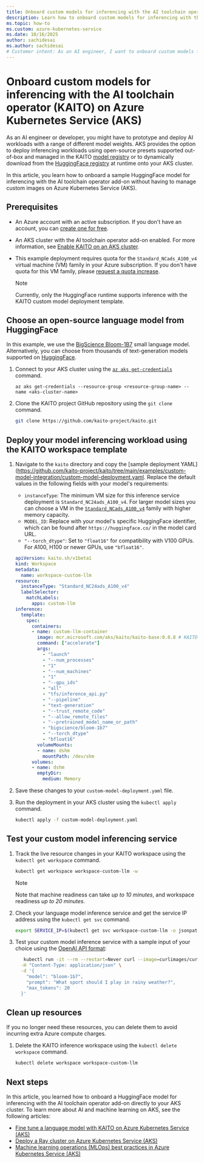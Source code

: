 ```yaml
---
title: Onboard custom models for inferencing with the AI toolchain operator (KAITO) on Azure Kubernetes Service (AKS)
description: Learn how to onboard custom models for inferencing with the AI toolchain operator (KAITO) on AKS.
ms.topic: how-to
ms.custom: azure-kubernetes-service
ms.date: 10/16/2025
author: sachidesai
ms.author: sachidesai
# Customer intent: As an AI engineer, I want to onboard custom models for inferencing on Azure Kubernetes Service using the AI toolchain operator, so that I can efficiently deploy and manage AI workloads without having to maintain custom images.
---
```


# Onboard custom models for inferencing with the AI toolchain operator (KAITO) on Azure Kubernetes Service (AKS)

As an AI engineer or developer, you might have to prototype and deploy AI workloads with a range of different model weights. AKS provides the option to deploy inferencing workloads using open-source presets supported out-of-box and managed in the KAITO [model registry](https://github.com/kaito-project/kaito/tree/main/presets) or to dynamically download from the [HuggingFace registry](https://huggingface.co/models) at runtime onto your AKS cluster.

In this article, you learn how to onboard a sample HuggingFace model for inferencing with the AI toolchain operator add-on without having to manage custom images on Azure Kubernetes Service (AKS).

## Prerequisites

- An Azure account with an active subscription. If you don't have an account, you can [create one for free](https://azure.microsoft.com/pricing/purchase-options/azure-account?cid=msft_learn).
- An AKS cluster with the AI toolchain operator add-on enabled. For more information, see [Enable KAITO on an AKS cluster](./ai-toolchain-operator.md#enable-the-ai-toolchain-operator-add-on-on-an-aks-cluster).
- This example deployment requires quota for the `Standard_NCads_A100_v4` virtual machine (VM) family in your Azure subscription. If you don't have quota for this VM family, please [request a quota increase](/azure/quotas/quickstart-increase-quota-portal).

    > [!NOTE]  
    > Currently, only the HuggingFace runtime supports inference with the KAITO custom model deployment template.

## Choose an open-source language model from HuggingFace

In this example, we use the [BigScience Bloom-1B7](https://huggingface.co/bigscience/bloom-1b7) small language model. Alternatively, you can choose from thousands of text-generation models supported on [HuggingFace](https://huggingface.co/models?pipeline_tag=text-generation).

1. Connect to your AKS cluster using the [`az aks get-credentials`](/cli/azure/aks#az_aks_get_credentials) command.

    ```azurecli-interactive
    az aks get-credentials --resource-group <resource-group-name> --name <aks-cluster-name>
    ```

2. Clone the KAITO project GitHub repository using the `git clone` command.

    ```bash
    git clone https://github.com/kaito-project/kaito.git
    ```

## Deploy your model inferencing workload using the KAITO workspace template

1. Navigate to the `kaito` directory and copy the [sample deployment YAML](https://github.com/kaito-project/kaito/tree/main/examples/custom-model-integration/custom-model-deployment.yaml. Replace the default values in the following fields with your model's requirements:

   - `instanceType`: The minimum VM size for this inference service deployment is `Standard_NC24ads_A100_v4`. For larger model sizes you can choose a VM in the [`Standard_NCads_A100_v4`](/azure/virtual-machines/sizes/gpu-accelerated/nca100v4-series) family with higher memory capacity.
   - `MODEL_ID`: Replace with your model's specific HuggingFace identifier, which can be found after `https://huggingface.co/` in the model card URL.
   - `"--torch_dtype"`: Set to `"float16"` for compatibility with V100 GPUs. For A100, H100 or newer GPUs, use `"bfloat16"`.

    ```yml
    apiVersion: kaito.sh/v1beta1
    kind: Workspace
    metadata:
      name: workspace-custom-llm
    resource:
      instanceType: "Standard_NC24ads_A100_v4"
      labelSelector:
        matchLabels:
          apps: custom-llm
    inference:
      template: 
        spec:
          containers:
          - name: custom-llm-container
            image: mcr.microsoft.com/aks/kaito/kaito-base:0.0.8 # KAITO base image which includes HuggingFace runtime
            command: ["accelerate"]
            args:
              - "launch"
              - "--num_processes"
              - "1"
              - "--num_machines"
              - "1"
              - "--gpu_ids"
              - "all"
              - "tfs/inference_api.py"
              - "--pipeline"
              - "text-generation"
              - "--trust_remote_code"
              - "--allow_remote_files"
              - "--pretrained_model_name_or_path"
              - "bigscience/bloom-1b7"
              - "--torch_dtype"
              - "bfloat16"
            volumeMounts:
            - name: dshm
              mountPath: /dev/shm
          volumes:
          - name: dshm
            emptyDir:
              medium: Memory
    ```

2. Save these changes to your `custom-model-deployment.yaml` file.
3. Run the deployment in your AKS cluster using the `kubectl apply` command.

    ```bash
    kubectl apply -f custom-model-deployment.yaml
    ```

## Test your custom model inferencing service

1. Track the live resource changes in your KAITO workspace using the `kubectl get workspace` command.

    ```bash
    kubectl get workspace workspace-custom-llm -w
    ```

    > [!NOTE]  
    > Note that machine readiness can take *up to 10 minutes*, and workspace readiness *up to 20 minutes*.

2. Check your language model inference service and get the service IP address using the `kubectl get svc` command.

    ```bash
    export SERVICE_IP=$(kubectl get svc workspace-custom-llm -o jsonpath='{.spec.clusterIP}')
    ```

3. Test your custom model inference service with a sample input of your choice using the [OpenAI API format](https://platform.openai.com/docs/api-reference/chat):

    ```bash
       kubectl run -it --rm --restart=Never curl --image=curlimages/curl -- curl -X POST http://$SERVICE_IP/v1/completions \
      -H "Content-Type: application/json" \
      -d '{
        "model": "bloom-1b7",
        "prompt": "What sport should I play in rainy weather?",
        "max_tokens": 20
      }'
    ```

## Clean up resources

If you no longer need these resources, you can delete them to avoid incurring extra Azure compute charges.

1. Delete the KAITO inference workspace using the `kubectl delete workspace` command.

    ```bash
    kubectl delete workspace workspace-custom-llm
    ```

## Next steps

In this article, you learned how to onboard a HuggingFace model for inferencing with the AI toolchain operator add-on directly to your AKS cluster. To learn more about AI and machine learning on AKS, see the following articles:

- [Fine tune a language model with KAITO on Azure Kubernetes Service (AKS)](./ai-toolchain-operator-fine-tune.md)
- [Deploy a Ray cluster on Azure Kubernetes Service (AKS)](./ray-overview.md)
- [Machine learning operations (MLOps) best practices in Azure Kubernetes Service (AKS)](./best-practices-ml-ops.md)
